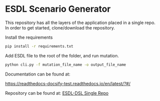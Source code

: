 # ESDL Scenario Generator

This repository has all the layers of the application placed in a single repo. In order to get started, clone/download the repository.

Install the requirements

```bash
pip install -r requirements.txt
```

Add ESDL file to the root of the folder, and run mutation.

```bash
python cli.py -f mutation_file_name -o output_file_name
```

Documentation can be found at:

https://readthedocs-docsify-test.readthedocs.io/en/latest/?#/

Repository can be found at:
[ESDL-DSL Single Repo](https://ci.tno.nl/gitlab/esdl-dsl/esdl-scenario-generator-sr)
